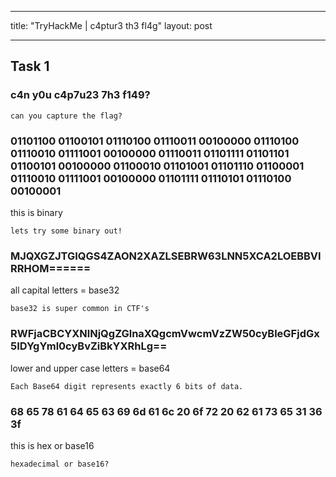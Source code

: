 
---
title:  "TryHackMe | c4ptur3 th3 fl4g"
layout: post

---

## Task 1

### c4n y0u c4p7u23 7h3 f149?

```
can you capture the flag?
```

### 01101100 01100101 01110100 01110011 00100000 01110100 01110010 01111001 00100000 01110011 01101111 01101101 01100101 00100000 01100010 01101001 01101110 01100001 01110010 01111001 00100000 01101111 01110101 01110100 00100001

this is binary

```
lets try some binary out!
```

### MJQXGZJTGIQGS4ZAON2XAZLSEBRW63LNN5XCA2LOEBBVIRRHOM======

all capital letters = base32

```
base32 is super common in CTF's
```

### RWFjaCBCYXNlNjQgZGlnaXQgcmVwcmVzZW50cyBleGFjdGx5IDYgYml0cyBvZiBkYXRhLg==

lower and upper case letters = base64

```
Each Base64 digit represents exactly 6 bits of data.
```

### 68 65 78 61 64 65 63 69 6d 61 6c 20 6f 72 20 62 61 73 65 31 36 3f

this is hex or base16

```
hexadecimal or base16?
```

